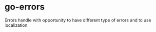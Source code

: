 # go-errors
Errors handle with opportunity to have different type of errors and to use localization 
